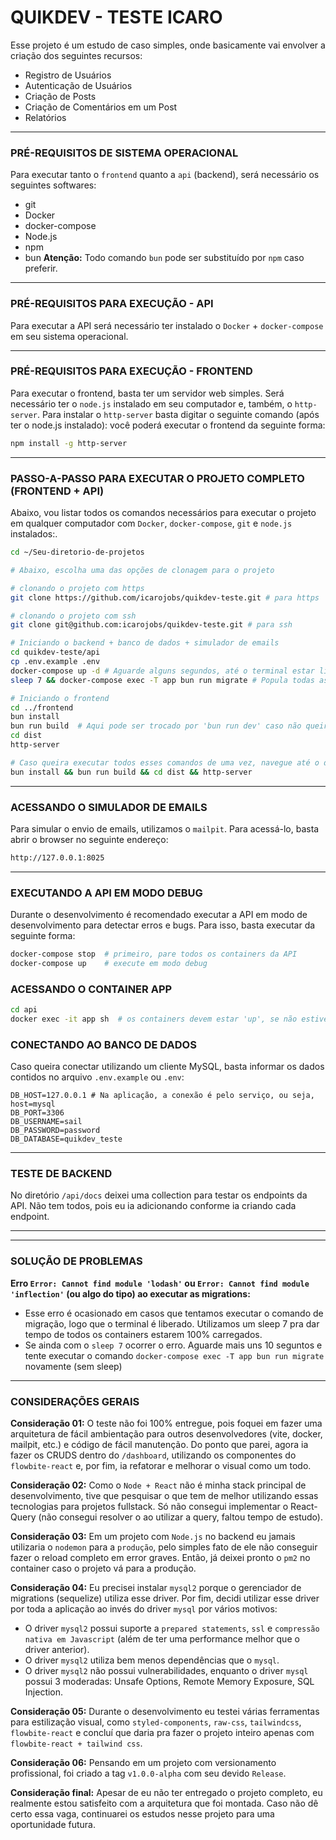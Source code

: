 # QUIKDEV - TESTE ICARO
Esse projeto é um estudo de caso simples, onde basicamente vai envolver a criação dos seguintes recursos:
- Registro de Usuários
- Autenticação de Usuários
- Criação de Posts
- Criação de Comentários em um Post
- Relatórios

---

### PRÉ-REQUISITOS DE SISTEMA OPERACIONAL
Para executar tanto o `frontend` quanto a `api` (backend), será necessário os seguintes softwares:
- git
- Docker
- docker-compose
- Node.js
- npm
- bun
**Atenção:** Todo comando `bun` pode ser substituído por `npm` caso preferir.

---

### PRÉ-REQUISITOS PARA EXECUÇÃO - API
Para executar a API será necessário ter instalado o `Docker` + `docker-compose` em seu sistema operacional.

---

### PRÉ-REQUISITOS PARA EXECUÇÃO - FRONTEND
Para executar o frontend, basta ter um servidor web simples. Será necessário ter o `node.js` instalado em seu computador e, 
também, o `http-server`. Para instalar o `http-server` basta digitar o seguinte comando (após ter o node.js instalado):
você poderá executar o frontend da seguinte forma:
```bash
npm install -g http-server
```

---

### PASSO-A-PASSO PARA EXECUTAR O PROJETO COMPLETO (FRONTEND + API)
Abaixo, vou listar todos os comandos necessários para executar o projeto em qualquer computador com `Docker`, `docker-compose`, `git` e `node.js` instalados:.
```bash
cd ~/Seu-diretorio-de-projetos

# Abaixo, escolha uma das opções de clonagem para o projeto

# clonando o projeto com https
git clone https://github.com/icarojobs/quikdev-teste.git # para https

# clonando o projeto com ssh
git clone git@github.com:icarojobs/quikdev-teste.git # para ssh

# Iniciando o backend + banco de dados + simulador de emails
cd quikdev-teste/api
cp .env.example .env
docker-compose up -d # Aguarde alguns segundos, até o terminal estar liberado para digitar.
sleep 7 && docker-compose exec -T app bun run migrate # Popula todas as tabelas do banco de dados. Explico o sleep na seção 'SOLUÇÃO DE PROBLEMAS'

# Iniciando o frontend
cd ../frontend
bun install
bun run build  # Aqui pode ser trocado por 'bun run dev' caso não queira compilar.
cd dist
http-server

# Caso queira executar todos esses comandos de uma vez, navegue até o diretório '/frontend' e digite:
bun install && bun run build && cd dist && http-server
```

---

### ACESSANDO O SIMULADOR DE EMAILS
Para simular o envio de emails, utilizamos o `mailpit`. Para acessá-lo, basta abrir o browser no seguinte endereço:
```bash
http://127.0.0.1:8025
```

---

### EXECUTANDO A API EM MODO DEBUG
Durante o desenvolvimento é recomendado executar a API em modo de desenvolvimento para detectar erros e bugs. 
Para isso, basta executar da seguinte forma:
```bash
docker-compose stop  # primeiro, pare todos os containers da API
docker-compose up    # execute em modo debug
```

### ACESSANDO O CONTAINER APP
```bash
cd api
docker exec -it app sh  # os containers devem estar 'up', se não estiver, execute o seguinte comando antes: docker-compose up -d
```

### CONECTANDO AO BANCO DE DADOS
Caso queira conectar utilizando um cliente MySQL, basta informar os dados contidos no arquivo `.env.example` ou `.env`:
```dotenv
DB_HOST=127.0.0.1 # Na aplicação, a conexão é pelo serviço, ou seja, host=mysql
DB_PORT=3306
DB_USERNAME=sail
DB_PASSWORD=password
DB_DATABASE=quikdev_teste
```

---

### TESTE DE BACKEND
No diretório `/api/docs` deixei uma collection para testar os endpoints da API. Não tem todos, pois eu ia adicionando 
conforme ia criando cada endpoint.

---



---

### SOLUÇÃO DE PROBLEMAS
**Erro `Error: Cannot find module 'lodash'` ou `Error: Cannot find module 'inflection'` (ou algo do tipo) ao executar as migrations:**
- Esse erro é ocasionado em casos que tentamos executar o comando de migração, logo que o terminal é liberado. Utilizamos um sleep 7 pra dar tempo de todos os containers estarem 100% carregados.
- Se ainda com o `sleep 7` ocorrer o erro. Aguarde mais uns 10 seguntos e tente executar o comando `docker-compose exec -T app bun run migrate` novamente (sem sleep)

---

### CONSIDERAÇÕES GERAIS
**Consideração 01:** O teste não foi 100% entregue, pois foquei em fazer uma arquitetura de fácil ambientação para 
outros desenvolvedores (vite, docker, mailpit, etc.) e código de fácil manutenção. Do ponto que parei, agora ia fazer os 
CRUDS dentro do `/dashboard`, utilizando os componentes do `flowbite-react` e, por fim, ia refatorar e melhorar o visual como um todo.

**Consideração 02:** Como o `Node + React` não é minha stack principal de desenvolvimento, tive que pesquisar o que tem de 
melhor utilizando essas tecnologias para projetos fullstack. Só não consegui implementar o React-Query (não consegui 
resolver o ao utilizar a query, faltou tempo de estudo).

**Consideração 03:** Em um projeto com `Node.js` no backend eu jamais utilizaria o `nodemon` para a `produção`, 
pelo simples fato de ele não conseguir fazer o reload completo em error graves. Então, já deixei pronto o `pm2` no 
container caso o projeto vá para a produção.

**Consideração 04:** Eu precisei instalar `mysql2` porque o gerenciador de migrations (sequelize) utiliza esse driver. 
Por fim, decidi utilizar esse driver por toda a aplicação ao invés do driver `mysql` por vários motivos:
- O driver `mysql2` possui suporte a `prepared statements`, `ssl` e `compressão nativa em Javascript` (além de ter uma performance melhor que o driver anterior).
- O driver `mysql2` utiliza bem menos dependências que o `mysql`.
- O driver `mysql2` não possui vulnerabilidades, enquanto o driver `mysql` possui 3 moderadas: Unsafe Options, Remote Memory Exposure, SQL Injection.

**Consideração 05:** Durante o desenvolvimento eu testei várias ferramentas para estilização visual, como `styled-components`, 
`raw-css`, `tailwindcss`, `flowbite-react` e concluí que daria pra fazer o projeto inteiro apenas com `flowbite-react + tailwind css`.

**Consideração 06:** Pensando em um projeto com versionamento profissional, foi criado a tag `v1.0.0-alpha` com seu devido `Release`.

**Consideração final:** Apesar de eu não ter entregado o projeto completo, eu realmente estou satisfeito com a arquitetura 
que foi montada. Caso não dê certo essa vaga, continuarei os estudos nesse projeto para uma oportunidade futura.